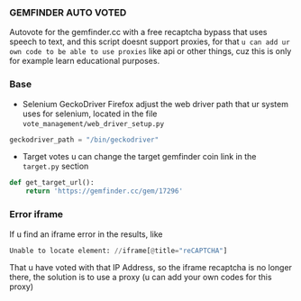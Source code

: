 ### GEMFINDER AUTO VOTED

Autovote for the gemfinder.cc with a free recaptcha bypass that uses speech to text, and this script doesnt support proxies, for that `u can add ur own code to be able to use proxies` like api or other things, cuz this is only for example learn educational purposes.

### Base

- Selenium GeckoDriver Firefox
adjust the web driver path that ur system uses for selenium, located in the file `vote_management/web_driver_setup.py`

```python
geckodriver_path = "/bin/geckodriver"
```

- Target votes
u can change the target gemfinder coin link in the `target.py` section

```python
def get_target_url():
    return 'https://gemfinder.cc/gem/17296'
```

### Error iframe

If u find an iframe error in the results, like 

```python
Unable to locate element: //iframe[@title="reCAPTCHA"]
```

That u have voted with that IP Address, so the iframe recaptcha is no longer there, the solution is to use a proxy (u can add your own codes for this proxy)

